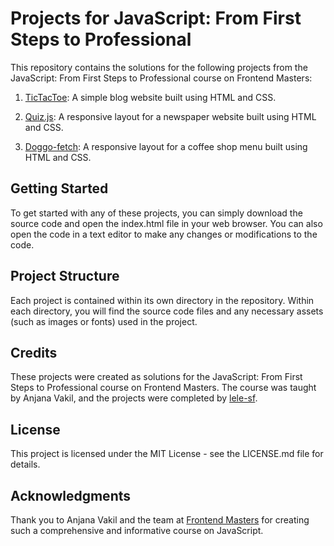 # Projects for JavaScript: From First Steps to Professional
This repository contains the solutions for the following projects from the JavaScript: From First Steps to Professional course on Frontend Masters:

1. [TicTacToe](https://lele-sf.github.io/javascript-beginner/tictactoe/): A simple blog website built using HTML and CSS.

2. [Quiz.js](https://lele-sf.github.io/javascript-beginner/quiz-js/): A responsive layout for a newspaper website built using HTML and CSS.

3. [Doggo-fetch](https://lele-sf.github.io/javascript-beginner/doggo-fetch/): A responsive layout for a coffee shop menu built using HTML and CSS.

## Getting Started

To get started with any of these projects, you can simply download the source code and open the index.html file in your web browser. You can also open the code in a text editor to make any changes or modifications to the code.

## Project Structure

Each project is contained within its own directory in the repository. Within each directory, you will find the source code files and any necessary assets (such as images or fonts) used in the project.

## Credits

These projects were created as solutions for the JavaScript: From First Steps to Professional course on Frontend Masters. The course was taught by Anjana Vakil, and the projects were completed by [lele-sf](https://github.com/lele-sf).

## License

This project is licensed under the MIT License - see the LICENSE.md file for details.

## Acknowledgments

Thank you to Anjana Vakil and the team at [Frontend Masters](https://frontendmasters.com/) for creating such a comprehensive and informative course on JavaScript.
